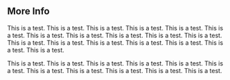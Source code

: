 More Info
---------

This is a test. 
This is a test. 
This is a test. 
This is a test. 
This is a test. 
This is a test. 
This is a test. 
This is a test. 
This is a test. 
This is a test. 
This is a test. 
This is a test. 
This is a test. 
This is a test. 
This is a test. 
This is a test. 
This is a test. 
This is a test. 


This is a test. 
This is a test. 
This is a test. 
This is a test. 
This is a test. 
This is a test. 
This is a test. 
This is a test. 
This is a test. 
This is a test. 
This is a test. 
